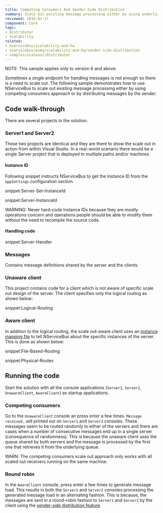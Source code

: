 ```yaml
---
title: Competing Consumers And Sender-Side Distribution
summary: Scale out existing message processing either by using underlying transport's competing consumers capability or by sender-side distribution
reviewed: 2016-03-17
component: Core
tags:
- Distributor
- Scalability
related:
- nservicebus/scalability-and-ha
- nservicebus/msmq/scalability-and-ha/sender-side-distribution
- samples/scaleout/distributor
---
```


NOTE: This sample applies only to version 6 and above.

Sometimes a single endpoint for handling messages is not enough so there is a need to scale out. The following sample demonstrates how to use NServiceBus to scale out existing message processing either by using competing consumers approach or by distributing messages by the sender.


## Code walk-through

There are several projects in the solution.


### Server1 and Server2

These two projects are identical and they are there to show the scale out in action from within Visual Studio. In a real-world scenario there would be a single Server project that is deployed to multiple paths and/or machines.


#### Instance ID

Following snippet instructs NServiceBus to get the instance ID from the `appSettings` configuration section.

snippet:Server-Set-InstanceId

snippet:Server-InstanceId

WARNING: Never hard-code instance IDs because they are mostly operations concern and operations people should be able to modify them without the need to recompile the source code.


#### Handling code

snippet:Server-Handler


### Messages

Contains message definitions shared by the server and the clients.


### Unaware client

This project contains code for a client which is not aware of specific scale out design of the server. The client specifies only the logical routing as shown below:

snippet:Logical-Routing


### Aware client

In addition to the logical routing, the scale out-aware client uses an [instance mapping file](/nservicebus/msmq/routing.md) to tell NServiceBus about the specific instances of the server. This is done as shown below:

snippet:File-Based-Routing

snippet:Physical-Routes


## Running the code

Start the solution with all the console applications (`Server1`, `Server2`, `UnawareClient`, `AwareClient`) as startup applications.


### Competing consumers

Go to the `UnawareClient` console an press enter a few times. `Message received.` will printed out on `Server1` and `Server2` consoles. These messages seem to be routed randomly to either of the servers and there are cases when a number of consecutive messages end up in a single server (consequence of randomness). This is because the unaware client uses the queue shared by both servers and the message is processed by the first one that retrieves it from the underlying queue.

WARN: The competing consumers scale out approach only works with all scaled out receivers running on the same machine.


### Round robin

In the `AwareClient` console, press enter a few times to generate message load. This results in both the `Server1` and `Server2` consoles processing the generated message load in an alternating fashion. This is because, the messages are sent in a round-robin fashion to `Server1` and `Server2` by the client using the [sender-side distribution feature](/nservicebus/msmq/scalability-and-ha/sender-side-distribution.md).
